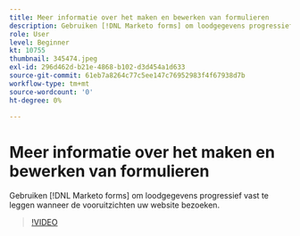 ```yaml
---
title: Meer informatie over het maken en bewerken van formulieren
description: Gebruiken [!DNL Marketo forms] om loodgegevens progressief vast te leggen wanneer de vooruitzichten uw website bezoeken.
role: User
level: Beginner
kt: 10755
thumbnail: 345474.jpeg
exl-id: 296d462d-b21e-4868-b102-d3d454a1d633
source-git-commit: 61eb7a8264c77c5ee147c76952983f4f67938d7b
workflow-type: tm+mt
source-wordcount: '0'
ht-degree: 0%

---
```


# Meer informatie over het maken en bewerken van formulieren

Gebruiken [!DNL Marketo forms] om loodgegevens progressief vast te leggen wanneer de vooruitzichten uw website bezoeken.

>[!VIDEO](https://video.tv.adobe.com/v/345474/?quality=12&learn=on)
